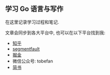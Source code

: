 ## 学习 Go 语言与写作

在这里记录学习过程和笔记.

文章会同步到各大平台中, 也可以在以下平台找到我:

- [知乎](https://www.zhihu.com/people/shuai-qi-mao-mi-11/posts)
- [segmentfault](https://segmentfault.com/u/shuaiqimao/articles)
- [掘金](https://juejin.im/user/5d6a5f8bf265da03ad1467dc/posts)
- 微信公众号: tobefan
- [简书](https://www.jianshu.com/u/17bdc29d2cd9)
